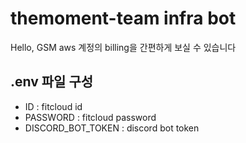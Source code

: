 # themoment-team infra bot

Hello, GSM aws 계정의 billing을 간편하게 보실 수 있습니다

## .env 파일 구성

- ID : fitcloud id
- PASSWORD : fitcloud password
- DISCORD_BOT_TOKEN : discord bot token